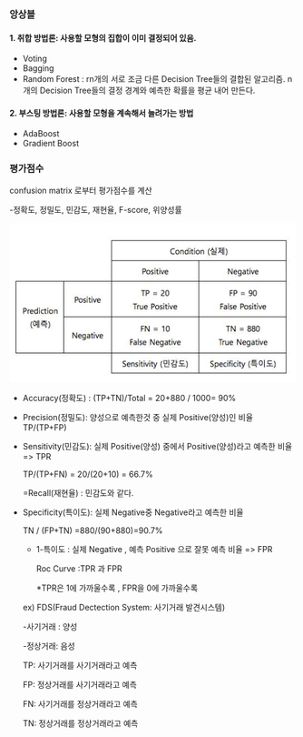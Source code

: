 ### 앙상블 

#### 1. 취합 방법론: 사용할 모형의 집합이 이미 결정되어 있음.

* Voting
* Bagging
* Random Forest : rn개의 서로 조금 다른 Decision Tree들의 결합된 알고리즘. n개의 Decision Tree들의 결정 경계와 예측한 확률을 평균 내어 만든다. 



#### 2. 부스팅 방법론: 사용할 모형을 계속해서 늘려가는 방법

* AdaBoost
* Gradient Boost



### 평가점수

confusion matrix 로부터 평가점수를 계산

-정확도, 정밀도, 민감도, 재현율, F-score, 위양성률

![](images/캡처.JPG)

* Accuracy(정확도) : (TP+TN)/Total = 20+880 / 1000= 90%

* Precision(정밀도):  양성으로 예측한것 중 실제 Positive(양성)인 비율 TP/(TP+FP) 

* Sensitivity(민감도): 실제 Positive(양성) 중에서 Positive(양성)라고 예측한 비율=> TPR

  TP/(TP+FN) = 20/(20+10) = 66.7%

  =Recall(재현율) : 민감도와 같다.

  

* Specificity(특이도): 실제 Negative중 Negative라고 예측한 비율

  TN / (FP+TN) =880/(90+880)=90.7%

  

  * 1-특이도 : 실제 Negative , 예측 Positive 으로 잘못 예측 비율 =>  FPR

    Roc Curve :TPR 과 FPR

    *TPR은 1에 가까울수록 , FPR을 0에 가까울수록
  
    

  ex) FDS(Fraud Dectection System: 사기거래 발견시스템)
  
  -사기거래 : 양성
  
  -정상거래: 음성
  
  TP: 사기거래를 사기거래라고 예측
  
  FP: 정상거래를 사기거래라고 예측
  
  FN: 사기거래를 정상거래라고 예측
  
  TN: 정상거래를 정상거래라고 예측


